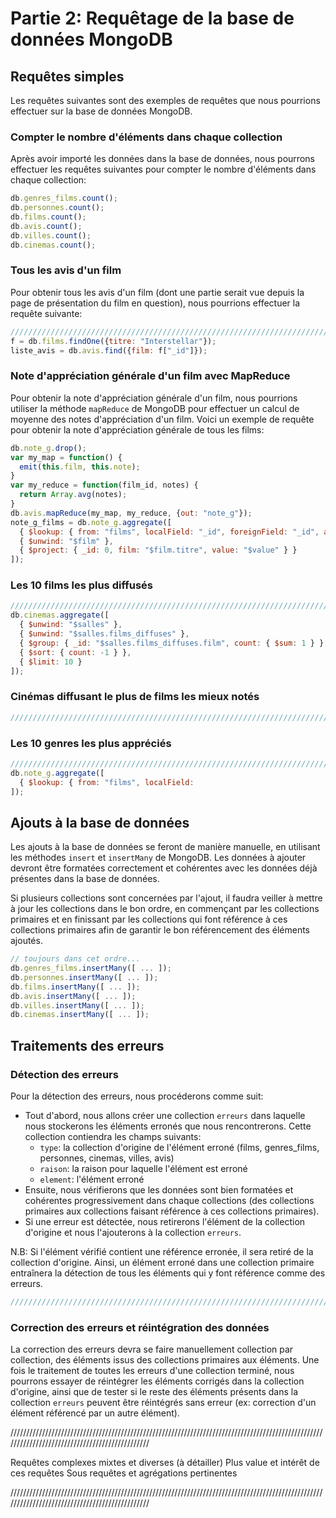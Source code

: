 # Partie 2: Requêtage de la base de données MongoDB

## Requêtes simples

Les requêtes suivantes sont des exemples de requêtes que nous pourrions effectuer sur la base de données MongoDB.

### Compter le nombre d'éléments dans chaque collection

Après avoir importé les données dans la base de données, nous pourrons effectuer les requêtes suivantes pour compter le nombre d'éléments dans chaque collection:

```javascript
db.genres_films.count();
db.personnes.count();
db.films.count();
db.avis.count();
db.villes.count();
db.cinemas.count();
```

### Tous les avis d'un film

Pour obtenir tous les avis d'un film (dont une partie serait vue depuis la page de présentation du film en question), nous pourrions effectuer la requête suivante:

```javascript
///////////////////////////////////////////////////////////////////////////////////////////////////////////////////////////////////////////////
f = db.films.findOne({titre: "Interstellar"});
liste_avis = db.avis.find({film: f["_id"]});
```

### Note d'appréciation générale d'un film avec MapReduce

Pour obtenir la note d'appréciation générale d'un film, nous pourrions utiliser la méthode `mapReduce` de MongoDB pour effectuer un calcul de moyenne des notes d'appréciation d'un film. Voici un exemple de requête pour obtenir la note d'appréciation générale de tous les films:

```javascript
db.note_g.drop();
var my_map = function() {
  emit(this.film, this.note);
}
var my_reduce = function(film_id, notes) {
  return Array.avg(notes);
}
db.avis.mapReduce(my_map, my_reduce, {out: "note_g"});
note_g_films = db.note_g.aggregate([
  { $lookup: { from: "films", localField: "_id", foreignField: "_id", as: "film" } },
  { $unwind: "$film" },
  { $project: { _id: 0, film: "$film.titre", value: "$value" } }
]);
```

### Les 10 films les plus diffusés

```javascript
///////////////////////////////////////////////////////////////////////////////////////////////////////////////////////////////////////////////
db.cinemas.aggregate([
  { $unwind: "$salles" },
  { $unwind: "$salles.films_diffuses" },
  { $group: { _id: "$salles.films_diffuses.film", count: { $sum: 1 } } },
  { $sort: { count: -1 } },
  { $limit: 10 }
]);
```

### Cinémas diffusant le plus de films les mieux notés

```javascript
///////////////////////////////////////////////////////////////////////////////////////////////////////////////////////////////////////////////
```

### Les 10 genres les plus appréciés

```javascript
///////////////////////////////////////////////////////////////////////////////////////////////////////////////////////////////////////////////
db.note_g.aggregate([
  { $lookup: { from: "films", localField: 
]);
```

## Ajouts à la base de données

Les ajouts à la base de données se feront de manière manuelle, en utilisant les méthodes `insert` et `insertMany` de MongoDB. Les données à ajouter devront être formatées correctement et cohérentes avec les données déjà présentes dans la base de données. 

Si plusieurs collections sont concernées par l'ajout, il faudra veiller à mettre à jour les collections dans le bon ordre, en commençant par les collections primaires et en finissant par les collections qui font référence à ces collections primaires afin de garantir le bon référencement des éléments ajoutés.

```javascript
// toujours dans cet ordre...
db.genres_films.insertMany([ ... ]);
db.personnes.insertMany([ ... ]);
db.films.insertMany([ ... ]);
db.avis.insertMany([ ... ]);
db.villes.insertMany([ ... ]);
db.cinemas.insertMany([ ... ]);
```

## Traitements des erreurs

### Détection des erreurs

Pour la détection des erreurs, nous procéderons comme suit:

- Tout d'abord, nous allons créer une collection `erreurs` dans laquelle nous stockerons les éléments erronés que nous rencontrerons. Cette collection contiendra les champs suivants:
  - `type`: la collection d'origine de l'élément erroné (films, genres_films, personnes, cinemas, villes, avis)
  - `raison`: la raison pour laquelle l'élément est erroné
  - `element`: l'élément erroné
- Ensuite, nous vérifierons que les données sont bien formatées et cohérentes progressivement dans chaque collections (des collections primaires aux collections faisant référence à ces collections primaires).
- Si une erreur est détectée, nous retirerons l'élément de la collection d'origine et nous l'ajouterons à la collection `erreurs`.

N.B: Si l'élément vérifié contient une référence erronée, il sera retiré de la collection d'origine. Ainsi, un élément erroné dans une collection primaire entraînera la détection de tous les éléments qui y font référence comme des erreurs.

```javascript
///////////////////////////////////////////////////////////////////////////////////////////////////////////////////////////////////////////////
```

### Correction des erreurs et réintégration des données

La correction des erreurs devra se faire manuellement collection par collection, des éléments issus des collections primaires aux éléments. Une fois le traitement de toutes les erreurs d'une collection terminé, nous pourrons essayer de réintégrer les éléments corrigés dans la collection d'origine, ainsi que de tester si le reste des éléments présents dans la collection `erreurs` peuvent être réintégrés sans erreur (ex: correction d'un élément référencé par un autre élément).

///////////////////////////////////////////////////////////////////////////////////////////////////////////////////////////////////////////////


Requêtes complexes mixtes et diverses (à détailler)
Plus value et intérêt de ces requêtes
Sous requêtes et agrégations pertinentes


///////////////////////////////////////////////////////////////////////////////////////////////////////////////////////////////////////////////

